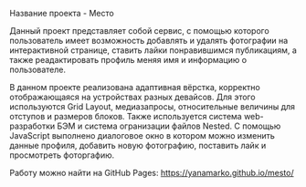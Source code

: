 Название проекта - Место

Данный проект представляет собой сервис, с помощью которого пользователь имеет возможность добавлять и удалять фотографии на интерактивной странице, ставить лайки понравившимся публикациям, а также реадактировать профиль меняя имя и информацию о пользователе.
 
В данном проекте реализована адаптивная вёрстка, корректно отображающаяся на устройствах разных девайсов. Для этого используются Grid Layout, медиазапросы, относительные величины для отступов и размеров блоков. Также используется система web-разработки БЭМ и система огранизации файлов Nested. С помощью JavaScript выполнено диалоговое окно в котором можно изменить данные профиля, добавить новую фотографию, поставить лайк и просмотреть фоторгафию.

Работу можно найти на GitHub Pages: https://yanamarko.github.io/mesto/